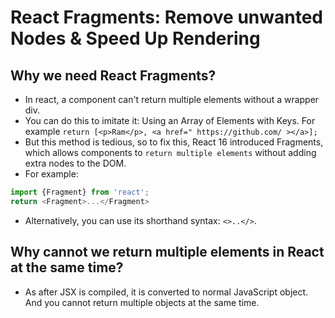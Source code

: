 # React Fragments: Remove unwanted Nodes & Speed Up Rendering

## Why we need React Fragments?
- In react, a component can't return multiple elements without a wrapper div.
- You can do this to imitate it: Using an Array of Elements with Keys. For example `return [<p>Ram</p>, <a href=" https://github.com/ ></a>];`
- But this method is tedious, so to fix this, React 16 introduced Fragments, which allows components to `return multiple elements` without adding extra nodes to the DOM.
- For example:
```javascript
import {Fragment} from 'react';
return <Fragment>...</Fragment>
```
- Alternatively, you can use its shorthand syntax: `<>..</>`.

## Why cannot we return multiple elements in React at the same time?
- As after JSX is compiled, it is converted to normal JavaScript object. And you cannot return multiple objects at the same time.